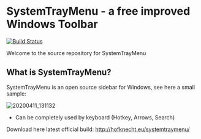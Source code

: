 SystemTrayMenu - a free improved Windows Toolbar
=============================================================
[![Build Status](https://dev.azure.com/systemtraymenu/SystemTrayMenu/_apis/build/status/systemtraymenu?branchName=develop)](https://dev.azure.com/systemtraymenu/SystemTrayMenu/_build/latest?definitionId=1&branchName=develop)

Welcome to the source repository for SystemTrayMenu

What is SystemTrayMenu?
------------------

SystemTrayMenu is an open source sidebar for Windows, see here a small sample:

![20200411_131132](https://user-images.githubusercontent.com/52528841/79042402-efe32200-7bf7-11ea-9af8-cf70e08f9c60.gif)
* Can be completely used by keyboard (Hotkey, Arrows, Search)

Download here latest official build:
http://hofknecht.eu/systemtraymenu/
